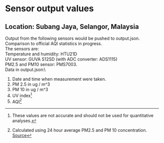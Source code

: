 # Sensor output values
## Location: Subang Jaya, Selangor, Malaysia
Output from the following sensors would be pushed to output.json.\
Comparison to official AQI statistics in progress.\
The sensors are:\
Temperature and humidity: HTU21D\
UV sensor: GUVA S12SD (with ADC converter: ADS1115)\
PM2.5 and PM10 sensor: PMS7003.\
Data in output.json:\
1. Date and time when measurement were taken.
2. PM 2.5 in ug / m^3
3. PM 10 in ug / m^3
4. UV index[^1]
5. AQI[^2]

[^1]: These values are not accurate and should not be used for quantitative analyses.
[^2]: Calculated using 24 hour average PM2.5 and PM 10 concentration. [Source](https://en.wikipedia.org/wiki/Air_quality_index#Computing_the_AQI)

